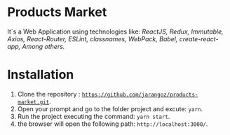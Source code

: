 # Products Market
It´s a Web Application using technologies like: *ReactJS, Redux, Immutable, Axios, React-Router, ESLint, classnames, WebPack, Babel, create-react-app, Among others.*
  
# Installation
  1. Clone the repository : <code>https://github.com/jarangoz/products-market.git</code>.
  2. Open your prompt and go to the folder project and excute: <code>yarn</code>.
  3. Run the project executing the command: <code>yarn start</code>.
  4. the browser will open the following path: <code>http://localhost:3000/</code>.
  

